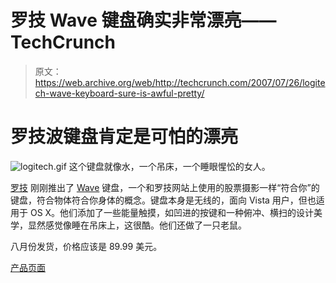 # 罗技 Wave 键盘确实非常漂亮——TechCrunch

> 原文：<https://web.archive.org/web/http://techcrunch.com/2007/07/26/logitech-wave-keyboard-sure-is-awful-pretty/>

# 罗技波键盘肯定是可怕的漂亮

![logitech.gif](img/c50a3b9707fed6b9abf4ac25ecf7fb4c.png)
这个键盘就像水，一个吊床，一个睡眼惺忪的女人。

[罗技](https://web.archive.org/web/20201129171920/https://crunchbase.com/organization/logitech) 刚刚推出了 [Wave](https://web.archive.org/web/20201129171920/https://crunchbase.com/product/wave) 键盘，一个和罗技网站上使用的股票摄影一样“符合你”的键盘，符合物体符合你身体的概念。键盘本身是无线的，面向 Vista 用户，但也适用于 OS X。他们添加了一些能量触摸，如凹进的按键和一种俯冲、横扫的设计美学，显然感觉像睡在吊床上，这很酷。他们还做了一只老鼠。

八月份发货，价格应该是 89.99 美元。

[产品页面](https://web.archive.org/web/20201129171920/http://www.logitech.com/index.cfm/wave/&cl=US,EN?view=wave_home)